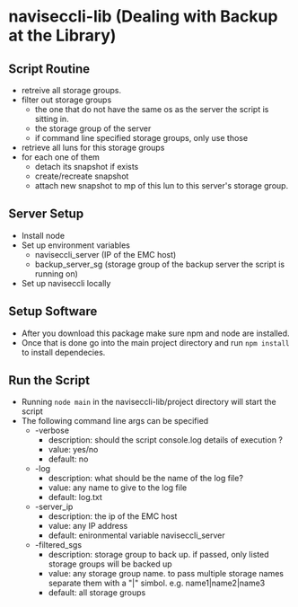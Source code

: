 # naviseccli-lib (Dealing with Backup at the Library)

## Script Routine

* retreive all storage groups.
* filter out storage groups
	* the one that do not have the same os as the server the script is sitting in. 
	* the storage group of the server
	* if command line specified storage groups, only use those
* retrieve all luns for this storage groups
* for each one of them
	* detach its snapshot if exists
	* create/recreate snapshot
	* attach new snapshot to mp of this lun to this server's storage group.

## Server Setup
* Install node
* Set up environment variables
  * naviseccli_server (IP of the EMC host)
  * backup_server_sg (storage group of the backup server the script is running on)
* Set up naviseccli locally

## Setup Software
* After you download this package make sure npm and node are installed.
* Once that is done go into the main project directory and run `npm install` to install dependecies.

## Run the Script
* Running `node main` in the naviseccli-lib/project directory will start the script
* The following command line args can be specified
	* -verbose
		* description: should the script console.log details of execution ?
		* value: yes/no
		* default: no
	* -log
		* description: what should be the name of the log file?
		* value: any name to give to the log file
		* default: log.txt
	* -server_ip
		* description: the ip of the EMC host
		* value: any IP address
		* default: enironmental variable naviseccli_server
	* -filtered_sgs
		* description: storage group to back up. if passed, only listed storage groups will be backed up
		* value: any storage group name. to pass multiple storage names separate them with a "|" simbol. e.g. name1|name2|name3
		* default: all storage groups
